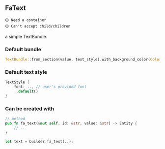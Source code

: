 ## FaText
```
🟡 Need a container
🟡 Can't accept child/children
```
a simple TextBundle.

### Default bundle
```rust
TextBundle::from_section(value, text_style).with_background_color(Color::NONE);
```
### Default text style
```rust
TextStyle {
    font: .., // user's provided font
    ..default()
}
```
### Can be created with
```rust
// method
pub fn fa_text(&mut self, id: &str, value: &str) -> Entity {
    // ..
}

let text = builder.fa_text(..);
```

